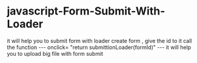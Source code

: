 # javascript-Form-Submit-With-Loader
it will help you to submit form with loader
create form , give the id to it 
call the function --- onclick= "return submittionLoader(formId)" ---
it will help you to upload big file with form submit
